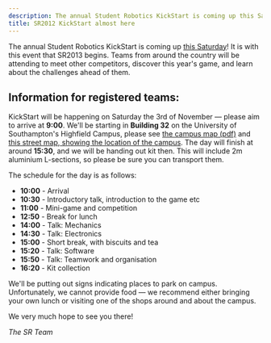 ```yaml
---
description: The annual Student Robotics KickStart is coming up this Saturday.
title: SR2012 KickStart almost here
---
```

The annual Student Robotics KickStart is coming up 
[this Saturday](/events/sr2013/2012-11-03-kickstart "Event details")!
It is with this event that SR2013 begins.
Teams from around the country will be attending to meet other competitors,
 discover this year's game, and learn about the challenges ahead of them.

Information for registered teams:
---------------------------------

KickStart will be happening on Saturday the 3rd of November &mdash; please aim to arrive at **9:00**.
We'll be starting in **Building 32** on the University of Southampton's Highfield Campus,
 please see [the campus map (pdf)](http://www.southampton.ac.uk/visitus/campuses/maps/highfield_3d_key.pdf "University of Southampton, Highfield Campus map")
 and [this street map, showing the location of the campus](http://maps.google.co.uk/maps?q=Southampton+SO17+1BJ&hl=en&ll=50.936039,-1.39595&spn=0.010047,0.014012&sll=50.930386,-1.393204&sspn=0.020097,0.028024&z=16 "Google Maps for SO17 1BJ").
The day will finish at around **15:30**, and we will be handing out kit then.
This will include 2m aluminium L-sections, so please be sure you can transport them.

The schedule for the day is as follows:

 * **10:00** - Arrival
 * **10:30** - Introductory talk, introduction to the game etc
 * **11:00** - Mini-game and competition
 * **12:50** - Break for lunch
 * **14:00** - Talk: Mechanics
 * **14:30** - Talk: Electronics
 * **15:00** - Short break, with biscuits and tea
 * **15:20** - Talk: Software
 * **15:50** - Talk: Teamwork and organisation
 * **16:20** - Kit collection

We'll be putting out signs indicating places to park on campus.
Unfortunately, we cannot provide food &mdash; we recommend either bringing your own lunch or visiting one of the shops around and about the campus.

We very much hope to see you there!

_The SR Team_

